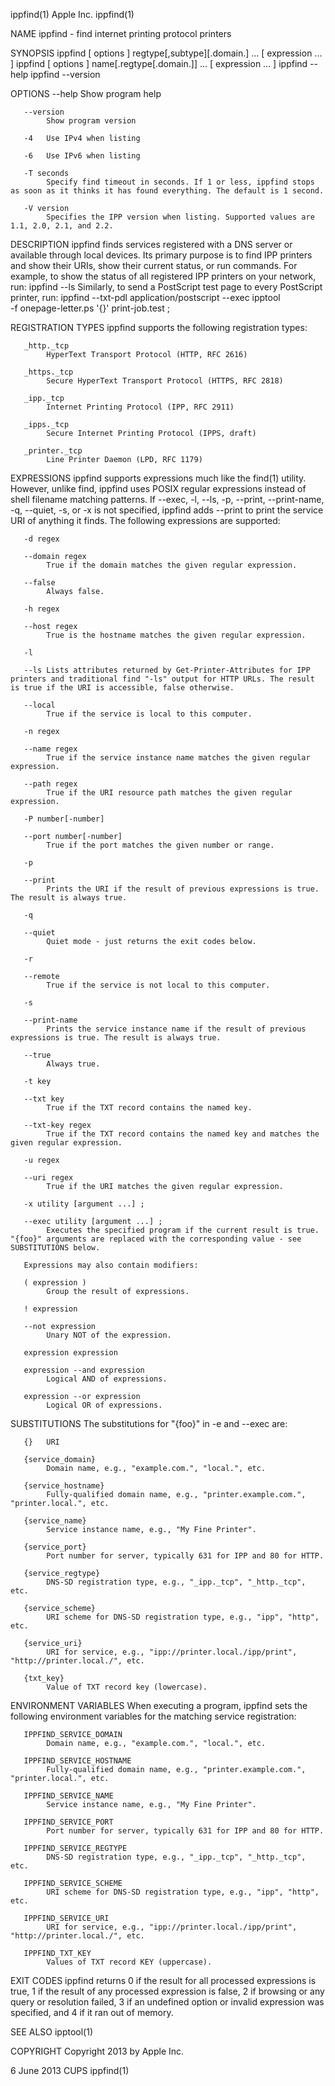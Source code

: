ippfind(1)                                                                                        Apple Inc.                                                                                       ippfind(1)



NAME
       ippfind - find internet printing protocol printers

SYNOPSIS
       ippfind [ options ] regtype[,subtype][.domain.] ... [ expression ...  ] ippfind [ options ] name[.regtype[.domain.]] ... [ expression ...  ] ippfind --help ippfind --version

OPTIONS
       --help
            Show program help

       --version
            Show program version

       -4   Use IPv4 when listing

       -6   Use IPv6 when listing

       -T seconds
            Specify find timeout in seconds. If 1 or less, ippfind stops as soon as it thinks it has found everything. The default is 1 second.

       -V version
            Specifies the IPP version when listing. Supported values are 1.1, 2.0, 2.1, and 2.2.


DESCRIPTION
       ippfind  finds  services registered with a DNS server or available through local devices. Its primary purpose is to find IPP printers and show their URIs, show their current status, or run commands.
       For example, to show the status of all registered IPP printers on your network, run:
           ippfind --ls
       Similarly, to send a PostScript test page to every PostScript printer, run:
           ippfind --txt-pdl application/postscript --exec ipptool \
               -f onepage-letter.ps '{}' print-job.test \;


REGISTRATION TYPES
       ippfind supports the following registration types:

       _http._tcp
            HyperText Transport Protocol (HTTP, RFC 2616)

       _https._tcp
            Secure HyperText Transport Protocol (HTTPS, RFC 2818)

       _ipp._tcp
            Internet Printing Protocol (IPP, RFC 2911)

       _ipps._tcp
            Secure Internet Printing Protocol (IPPS, draft)

       _printer._tcp
            Line Printer Daemon (LPD, RFC 1179)


EXPRESSIONS
       ippfind supports expressions much like the find(1) utility. However, unlike find, ippfind uses POSIX regular expressions instead of shell  filename  matching  patterns.  If  --exec,  -l,  --ls,  -p,
       --print, --print-name, -q, --quiet, -s, or -x is not specified, ippfind adds --print to print the service URI of anything it finds. The following expressions are supported:

       -d regex

       --domain regex
            True if the domain matches the given regular expression.

       --false
            Always false.

       -h regex

       --host regex
            True is the hostname matches the given regular expression.

       -l

       --ls Lists attributes returned by Get-Printer-Attributes for IPP printers and traditional find "-ls" output for HTTP URLs. The result is true if the URI is accessible, false otherwise.

       --local
            True if the service is local to this computer.

       -n regex

       --name regex
            True if the service instance name matches the given regular expression.

       --path regex
            True if the URI resource path matches the given regular expression.

       -P number[-number]

       --port number[-number]
            True if the port matches the given number or range.

       -p

       --print
            Prints the URI if the result of previous expressions is true. The result is always true.

       -q

       --quiet
            Quiet mode - just returns the exit codes below.

       -r

       --remote
            True if the service is not local to this computer.

       -s

       --print-name
            Prints the service instance name if the result of previous expressions is true. The result is always true.

       --true
            Always true.

       -t key

       --txt key
            True if the TXT record contains the named key.

       --txt-key regex
            True if the TXT record contains the named key and matches the given regular expression.

       -u regex

       --uri regex
            True if the URI matches the given regular expression.

       -x utility [argument ...] ;

       --exec utility [argument ...] ;
            Executes the specified program if the current result is true. "{foo}" arguments are replaced with the corresponding value - see SUBSTITUTIONS below.

       Expressions may also contain modifiers:

       ( expression )
            Group the result of expressions.

       ! expression

       --not expression
            Unary NOT of the expression.

       expression expression

       expression --and expression
            Logical AND of expressions.

       expression --or expression
            Logical OR of expressions.


SUBSTITUTIONS
       The substitutions for "{foo}" in -e and --exec are:

       {}   URI

       {service_domain}
            Domain name, e.g., "example.com.", "local.", etc.

       {service_hostname}
            Fully-qualified domain name, e.g., "printer.example.com.", "printer.local.", etc.

       {service_name}
            Service instance name, e.g., "My Fine Printer".

       {service_port}
            Port number for server, typically 631 for IPP and 80 for HTTP.

       {service_regtype}
            DNS-SD registration type, e.g., "_ipp._tcp", "_http._tcp", etc.

       {service_scheme}
            URI scheme for DNS-SD registration type, e.g., "ipp", "http", etc.

       {service_uri}
            URI for service, e.g., "ipp://printer.local./ipp/print", "http://printer.local./", etc.

       {txt_key}
            Value of TXT record key (lowercase).


ENVIRONMENT VARIABLES
       When executing a program, ippfind sets the following environment variables for the matching service registration:

       IPPFIND_SERVICE_DOMAIN
            Domain name, e.g., "example.com.", "local.", etc.

       IPPFIND_SERVICE_HOSTNAME
            Fully-qualified domain name, e.g., "printer.example.com.", "printer.local.", etc.

       IPPFIND_SERVICE_NAME
            Service instance name, e.g., "My Fine Printer".

       IPPFIND_SERVICE_PORT
            Port number for server, typically 631 for IPP and 80 for HTTP.

       IPPFIND_SERVICE_REGTYPE
            DNS-SD registration type, e.g., "_ipp._tcp", "_http._tcp", etc.

       IPPFIND_SERVICE_SCHEME
            URI scheme for DNS-SD registration type, e.g., "ipp", "http", etc.

       IPPFIND_SERVICE_URI
            URI for service, e.g., "ipp://printer.local./ipp/print", "http://printer.local./", etc.

       IPPFIND_TXT_KEY
            Values of TXT record KEY (uppercase).


EXIT CODES
       ippfind returns 0 if the result for all processed expressions is true, 1 if the result of any processed expression is false, 2 if browsing or any query or resolution failed, 3 if an undefined option
       or invalid expression was specified, and 4 if it ran out of memory.


SEE ALSO
       ipptool(1)


COPYRIGHT
       Copyright 2013 by Apple Inc.



6 June 2013                                                                                          CUPS                                                                                          ippfind(1)
